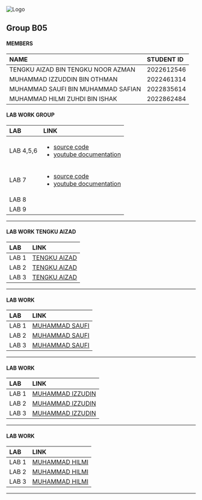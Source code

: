 
![Logo](https://media2.giphy.com/media/v1.Y2lkPTc5MGI3NjExa2VycHB6aTJkd2drNTNoZnRvOWp2NHM4dnp5cmd6NjkzNG9uaThvbyZlcD12MV9pbnRlcm5hbF9naWZfYnlfaWQmY3Q9Zw/Lopx9eUi34rbq/giphy.webp)
## Group B05

#### MEMBERS



| NAME | STUDENT ID                |
| :-------- | :------------------------- |
| TENGKU AIZAD BIN TENGKU NOOR AZMAN | 2022612546|
| MUHAMMAD IZZUDDIN BIN OTHMAN | 2022461314|
| MUHAMMAD SAUFI BIN MUHAMMAD SAFIAN | 2022835614|
| MUHAMMAD HILMI ZUHDI BIN ISHAK | 2022862484|


#### LAB WORK GROUP

| LAB |               LINK     |
| :--------|     :-------      |
| LAB 4,5,6     |<ul><li>[source code](https://github.com/MSaufi23/flutter-firebase)</li><li>[youtube documentation](https://youtu.be/j9DUqGXPnCo?si=85nY08TiWLRBxdbo)</li></ul>|
| LAB 7         |<ul><li>[source code](https://github.com/MSaufi23/flutter-firebase)</li><li>[youtube documentation](https://youtu.be/j9DUqGXPnCo?si=85nY08TiWLRBxdbo)</li></ul>|
| LAB 8         |          |
| LAB 9         |          |

_____________________________________________________________________________________________________________

#### LAB WORK TENGKU AIZAD


| LAB |               LINK     |
| :--------|     :-------      |
| LAB 1           |    [TENGKU AIZAD](https://t.me/c/1268048899/34297?thread=33987)|
| LAB 2           |    [TENGKU AIZAD](https://t.me/c/1268048899/34228?thread=33988)|
| LAB 3           |    [TENGKU AIZAD](https://www.youtube.com/watch?v=K4DOyUvqLDU) |

______________________________________________________________________________________________________________

#### LAB WORK 


| LAB |               LINK     |
| :--------|     :-------      |
| LAB 1           |    [MUHAMMAD SAUFI](https://t.me/c/1268048899/34331?thread=33987)|
| LAB 2           |    [MUHAMMAD SAUFI](https://t.me/c/1268048899/34443?thread=33988)|
| LAB 3           |    [MUHAMMAD SAUFI](https://t.me/c/1268048899/37653?thread=34431)|

______________________________________________________________________________________________________________
#### LAB WORK 


| LAB |               LINK     |
| :--------|     :-------      |
| LAB 1           |    [MUHAMMAD IZZUDIN](https://t.me/c/1268048899/34630?thread=33987)|
| LAB 2           |    [MUHAMMAD IZZUDIN](https://t.me/c/1268048899/37655?thread=33988)|
| LAB 3           |    [MUHAMMAD IZZUDIN]()|

______________________________________________________________________________________________________________
#### LAB WORK 


| LAB |               LINK     |
| :--------|     :-------      |
| LAB 1           |    [MUHAMMAD HILMI]()|
| LAB 2           |    [MUHAMMAD HILMI](https://t.me/c/1268048899/37657?thread=33988)|
| LAB 3           |    [MUHAMMAD HILMI](https://t.me/c/1268048899/37668?thread=34431)|

______________________________________________________________________________________________________________


